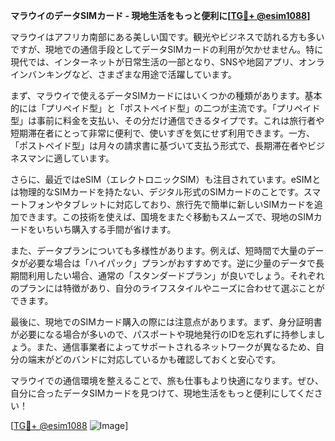 **マラウイのデータSIMカード - 現地生活をもっと便利に[[TG💪+ @esim1088](https://t.me/s/esim1088)]**

マラウイはアフリカ南部にある美しい国です。観光やビジネスで訪れる方も多いですが、現地での通信手段としてデータSIMカードの利用が欠かせません。特に現代では、インターネットが日常生活の一部となり、SNSや地図アプリ、オンラインバンキングなど、さまざまな用途で活躍しています。

まず、マラウイで使えるデータSIMカードにはいくつかの種類があります。基本的には「プリペイド型」と「ポストペイド型」の二つが主流です。「プリペイド型」は事前に料金を支払い、その分だけ通信できるタイプです。これは旅行者や短期滞在者にとって非常に便利で、使いすぎを気にせず利用できます。一方、「ポストペイド型」は月々の請求書に基づいて支払う形式で、長期滞在者やビジネスマンに適しています。

さらに、最近ではeSIM（エレクトロニックSIM）も注目されています。eSIMとは物理的なSIMカードを持たない、デジタル形式のSIMカードのことです。スマートフォンやタブレットに対応しており、旅行先で簡単に新しいSIMカードを追加できます。この技術を使えば、国境をまたぐ移動もスムーズで、現地のSIMカードをいちいち購入する手間が省けます。

また、データプランについても多様性があります。例えば、短時間で大量のデータが必要な場合は「ハイパック」プランがおすすめです。逆に少量のデータで長期間利用したい場合、通常の「スタンダードプラン」が良いでしょう。それぞれのプランには特徴があり、自分のライフスタイルやニーズに合わせて選ぶことができます。

最後に、現地でのSIMカード購入の際には注意点があります。まず、身分証明書が必要になる場合が多いので、パスポートや現地発行のIDを忘れずに持参しましょう。また、通信事業者によってサポートされるネットワークが異なるため、自分の端末がどのバンドに対応しているかも確認しておくと安心です。

マラウイでの通信環境を整えることで、旅も仕事もより快適になります。ぜひ、自分に合ったデータSIMカードを見つけて、現地生活をもっと便利にしてください！

[[TG💪+ @esim1088](https://t.me/s/esim1088) ![Image](https://i.postimg.cc/Y0z9fWf4/image.png)]